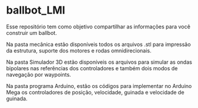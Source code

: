 # ballbot_LMI
Esse repositório tem como objetivo compartilhar as informações para você construir um ballbot.

Na pasta mecânica estão disponíveis todos os arquivos .stl para impressão da estrutura, suporte dos motores e rodas omnidirecionais.

Na pasta Simulador 3D estão disponíveis os arquivos para simular as ondas bipolares nas referências dos controladores e também dois modos de navegação por waypoints.

Na pasta programa Arduino, estão os códigos para implementar no Arduino Mega os controladores de posição, velocidade, guinada e velocidade de guinada.


